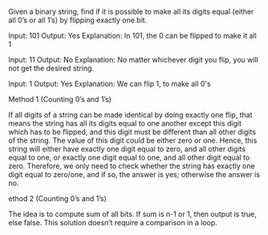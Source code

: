 Given a binary string, find if it is possible to make all its digits equal (either all 0’s or all 1’s) by flipping exactly one bit.

Input: 101
Output: Yes
Explanation: In 101, the 0 can be flipped
             to make it all 1

Input: 11
Output: No
Explanation: No matter whichever digit you
  flip, you will not get the desired string.

Input: 1
Output: Yes
Explanation: We can flip 1, to make all 0's

Method 1 (Counting 0’s and 1’s)

If all digits of a string can be made identical by doing exactly one flip, that means the string has all its digits equal to one another except this digit which has to be flipped, and this digit must be different than all other digits of the string. The value of this digit could be either zero or one. Hence, this string will either have exactly one digit equal to zero, and all other digits equal to one, or exactly one digit equal to one, and all other digit equal to zero.
Therefore, we only need to check whether the string has exactly one digit equal to zero/one, and if so, the answer is yes; otherwise the answer is no.

ethod 2 (Counting 0’s and 1’s)

The idea is to compute sum of all bits. If sum is n-1 or 1, then output is true, else false. This solution doesn’t require a comparison in a loop.
